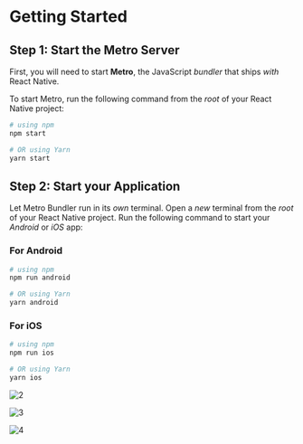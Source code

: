 # Getting Started

## Step 1: Start the Metro Server

First, you will need to start **Metro**, the JavaScript _bundler_ that ships _with_ React Native.

To start Metro, run the following command from the _root_ of your React Native project:

```bash
# using npm
npm start

# OR using Yarn
yarn start
```

## Step 2: Start your Application

Let Metro Bundler run in its _own_ terminal. Open a _new_ terminal from the _root_ of your React Native project. Run the following command to start your _Android_ or _iOS_ app:

### For Android

```bash
# using npm
npm run android

# OR using Yarn
yarn android
```

### For iOS

```bash
# using npm
npm run ios

# OR using Yarn
yarn ios
```
![2](https://github.com/user-attachments/assets/81943cd0-84f6-4919-b293-bb21c52c3383)

![3](https://github.com/user-attachments/assets/0ecd836e-1a76-45e7-9520-d25d6117fbf2)

![4](https://github.com/user-attachments/assets/b6c7f7ec-15b0-49a9-b61e-c08e7820aae4)

